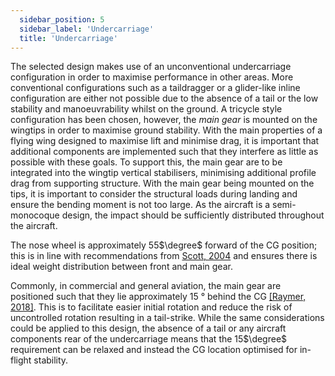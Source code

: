 ```yaml
---
  sidebar_position: 5
  sidebar_label: 'Undercarriage'
  title: 'Undercarriage'
---
```


The selected design makes use of an unconventional undercarriage configuration in order to maximise performance in other areas. More conventional configurations such as a taildragger or a glider-like inline configuration are either not possible due to the absence of a tail or the low stability and manoeuvrability whilst on the ground. A tricycle style configuration has been chosen, however, the *main gear* is mounted on the wingtips in order to maximise ground stability. With the main properties of a flying wing designed to maximise lift and minimise drag, it is important that additional components are implemented such that they interfere as little as possible with these goals. To support this, the main gear are to be integrated into the wingtip vertical stabilisers, minimising additional profile drag from supporting structure. With the main gear being mounted on the tips, it is important to consider the structural loads during landing and ensure the bending moment is not too large. As the aircraft is a semi-monocoque design, the impact should be sufficiently distributed throughout the aircraft.

The nose wheel is approximately 55$\degree$ forward of the CG position; this is in line with recommendations from [Scott, 2004](/docs/references) and ensures there is ideal weight distribution between front and main gear.

Commonly, in commercial and general aviation, the main gear are positioned such that they lie approximately 15 ° behind the CG [[Raymer, 2018]](/docs/references). This is to facilitate easier initial rotation and reduce the risk of uncontrolled rotation resulting in a tail-strike. While the same considerations could be applied to this design, the absence of a tail or any aircraft components rear of the undercarriage means that the 15$\degree$ requirement can be relaxed and instead the CG location optimised for in-flight stability.